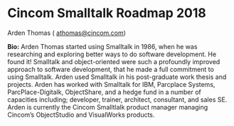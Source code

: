 # Cincom Smalltalk Roadmap 2018

Arden Thomas ( athomas@cincom.com)

**Bio:**
Arden Thomas started using Smalltalk in 1986, when he was
researching and exploring better ways to do software development. He found it!
Smalltalk and object-oriented were such a profoundly improved approach to
software development, that he made a full commitment to using Smalltalk. Arden
used Smalltalk in his post-graduate work thesis and projects. Arden has worked
with Smalltalk for IBM, Parcplace Systems, ParcPlace-Digitalk, ObjectShare, and
a hedge fund in a number of capacities including; developer, trainer,
architect, consultant, and sales SE. Arden is currently the Cincom Smalltlalk product manager managing Cincom’s ObjectStudio and VisualWorks products.